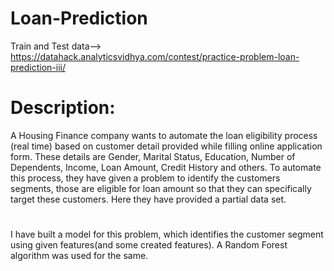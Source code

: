 # Loan-Prediction
Train and Test data--> https://datahack.analyticsvidhya.com/contest/practice-problem-loan-prediction-iii/

# Description: 
A Housing Finance company wants to automate the loan eligibility process (real time) based on customer detail provided while filling online application form. These details are Gender, Marital Status, Education, Number of Dependents, Income, Loan Amount, Credit History and others. To automate this process, they have given a problem to identify the customers segments, those are eligible for loan amount so that they can specifically target these customers. Here they have provided a partial data set.

#
I have built a model for this problem, which identifies the customer segment using given features(and some created features). A Random Forest algorithm was used for the same.
